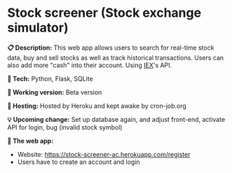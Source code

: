 # Stock screener (Stock exchange simulator)

**:clipboard: Description:** This web app allows users to search for real-time stock data, buy and sell stocks as well as track historical transactions.
Users can also add more "cash" into their account. Using [IEX](https://iexcloud.io/)'s API.

**:hammer: Tech:** Python, Flask, SQLite

**:pushpin: Working version:** Beta version

**:wrench: Hosting:** Hosted by Heroku and kept awake by cron-job.org

**:bulb: Upcoming change:** Set up database again, and adjust front-end, activate API for login, bug (invalid stock symbol)

**:gem: The web app:**
- Website: https://stock-screener-ac.herokuapp.com/register
- Users have to create an account and login

